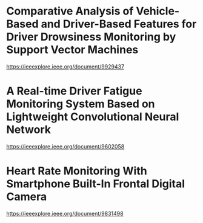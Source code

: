 
# Comparative Analysis of Vehicle-Based and Driver-Based Features for Driver Drowsiness Monitoring by Support Vector Machines

https://ieeexplore.ieee.org/document/9929437


# A Real-time Driver Fatigue Monitoring System Based on Lightweight Convolutional Neural Network

https://ieeexplore.ieee.org/document/9602058


# Heart Rate Monitoring With Smartphone Built-In Frontal Digital Camera
https://ieeexplore.ieee.org/document/9831498
